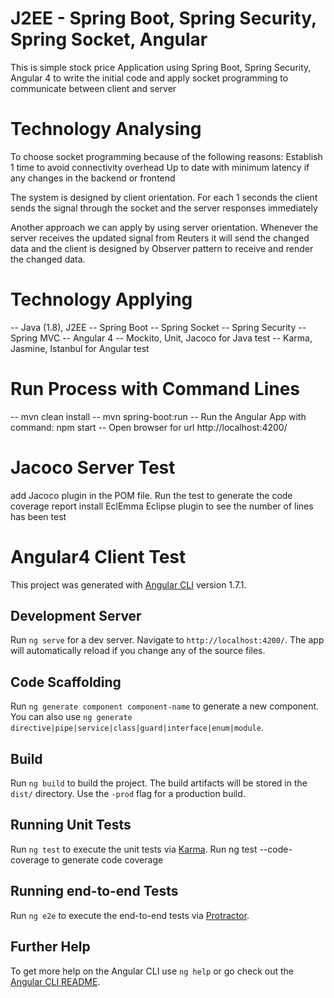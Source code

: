 # J2EE - Spring Boot, Spring Security, Spring Socket, Angular
This is simple stock price Application using Spring Boot, Spring Security, Angular 4
to write the initial code and apply socket programming to communicate between client and server

# Technology Analysing
To choose socket programming because of the following reasons:
Establish 1 time to avoid connectivity overhead
Up to date with minimum latency if any changes in the backend or frontend 

The system is designed by client orientation. For each 1 seconds the client sends the signal through the socket and the server responses immediately

Another approach we can apply by using server orientation. Whenever the server receives the updated signal from Reuters it will send the changed data and the client is designed by Observer pattern to receive and render the changed data.

# Technology Applying
 -- Java (1.8), J2EE
 -- Spring Boot
 -- Spring Socket
 -- Spring Security
 -- Spring MVC
 -- Angular 4
 -- Mockito, Unit, Jacoco for Java test
 -- Karma, Jasmine, Istanbul for Angular test 
 
# Run Process with Command Lines
 -- mvn clean install 
 -- mvn spring-boot:run
 -- Run the Angular App with command: npm start
 -- Open browser for url http://localhost:4200/

# Jacoco Server Test
add Jacoco plugin in the POM file.
Run the test to generate the code coverage report
install EclEmma Eclipse plugin to see the number of lines has been test

# Angular4 Client Test
This project was generated with [Angular CLI](https://github.com/angular/angular-cli) version 1.7.1.

## Development Server
Run `ng serve` for a dev server. Navigate to `http://localhost:4200/`. The app will automatically reload if you change any of the source files.

## Code Scaffolding
Run `ng generate component component-name` to generate a new component. You can also use `ng generate directive|pipe|service|class|guard|interface|enum|module`.

## Build
Run `ng build` to build the project. The build artifacts will be stored in the `dist/` directory. Use the `-prod` flag for a production build.

## Running Unit Tests
Run `ng test` to execute the unit tests via [Karma](https://karma-runner.github.io).
Run ng test --code-coverage to generate code coverage

## Running end-to-end Tests
Run `ng e2e` to execute the end-to-end tests via [Protractor](http://www.protractortest.org/).

## Further Help
To get more help on the Angular CLI use `ng help` or go check out the [Angular CLI README](https://github.com/angular/angular-cli/blob/master/README.md).
